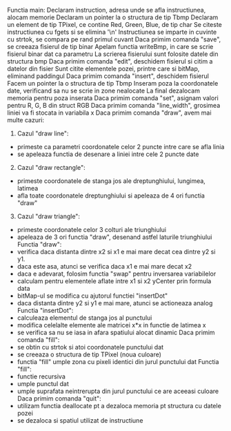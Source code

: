 Functia main:
Declaram instruction, adresa unde se afla instructiunea, alocam memorie
Declaram un pointer la o structura de tip Tbmp
Declaram un element de tip TPixel, ce contine Red, Green, Blue, de tip char
Se citeste instructiunea cu fgets si se elimina '\n'
Instructiunea se imparte in cuvinte cu strtok, se compara pe rand primul cuvant
Daca primim comanda "save", se creeaza fisierul de tip binar
Apelam functia writeBmp, in care se scrie fisierul binar dat ca parametru
La scrierea fisierului sunt folosite datele din structura bmp
Daca primim comanda "edit", deschidem fisierul si citim a datelor din fisier
Sunt citite elementele pozei, printre care si bitMap, eliminand paddingul
Daca primim comanda "insert", deschidem fisierul
Facem un pointer la o structura de tip Tbmp
Inseram poza la coordonatele date, verificand sa nu se scrie in zone nealocate
La final dezalocam memoria pentru poza inserata
Daca primim comanda "set", asignam valori pentru R, G, B din struct RGB
Daca primim comanda "line_width", grosimea liniei va fi stocata in variabila x
Daca primim comanda "draw", avem mai multe cazuri:
1. Cazul "draw line":
- primeste ca parametri coordonatele celor 2 puncte intre care se afla linia
- se apeleaza functia de desenare a liniei intre cele 2 puncte date
2. Cazul "draw rectangle":
- primeste coordonatele de stanga jos ale dreptunghiului, lungimea, latimea
- afla toate coordonatele dreptunghiului si apeleaza de 4 ori functia "draw"
3. Cazul "draw triangle":
- primeste coordonatele celor 3 colturi ale triunghiului
- apeleaza de 3 ori functia "draw", desenand astfel laturile triunghiului
Functia "draw":
- verifica daca distanta dintre x2 si x1 e mai mare decat cea dintre y2 si y1.
- daca este asa, atunci se verifica daca x1 e mai mare decat x2
- daca e adevarat, folosim functia "swap" pentru inversarea variabilelor
- calculam pentru elementele aflate intre x1 si x2 yCenter prin formula data
- bitMap-ul se modifica cu ajutorul functiei "insertDot"
- daca distanta dintre y2 si y1 e mai mare, atunci se actioneaza analog
Functia "insertDot":
- calculeaza elementul de stanga jos al punctului
- modifica celelalte elemente ale matricei x*x in functie de latimea x
- se verifica sa nu se iasa in afara spatiului alocat dinamic
Daca primim comanda "fill":
- se obtin cu strtok si atoi coordonatele punctului dat
- se creeaza o structura de tip TPixel (noua culoare)
- functia "fill" umple zona cu pixeli identici din jurul punctului dat
Functia "fill":
- functie recursiva
- umple punctul dat
- umple suprafata neintrerupta din jurul punctului ce are aceeasi culoare
Daca primim comanda "quit":
- utilizam functia deallocate pt a dezaloca memoria pt structura cu datele pozei
- se dezaloca si spatiul utilizat de instructiune
